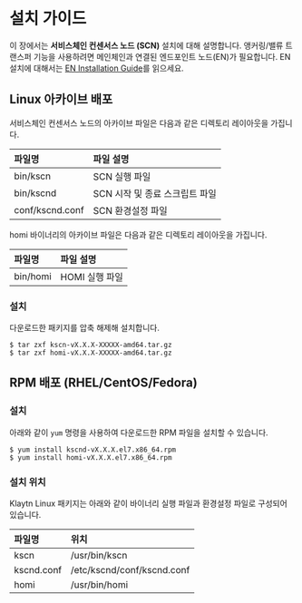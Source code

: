 # 설치 가이드 <a id="installation-guide"></a>

이 장에서는 **서비스체인 컨센서스 노드 \(SCN\)** 설치에 대해 설명합니다. 앵커링/밸류 트랜스퍼 기능을 사용하려면 메인체인과 연결된 엔드포인트 노드(EN)가 필요합니다. EN 설치에 대해서는 [EN Installation Guide](../../../endpoint-node/installation-guide/)를 읽으세요.

## Linux 아카이브 배포 <a id="linux-archive-distribution"></a>

서비스체인 컨센서스 노드의 아카이브 파일은 다음과 같은 디렉토리 레이아웃을 가집니다.

| 파일명             | 파일 설명               |
|:--------------- |:------------------- |
| bin/kscn        | SCN 실행 파일           |
| bin/kscnd       | SCN 시작 및 종료 스크립트 파일 |
| conf/kscnd.conf | SCN 환경설정 파일         |

homi 바이너리의 아카이브 파일은 다음과 같은 디렉토리 레이아웃을 가집니다.

| 파일명      | 파일 설명      |
|:-------- |:---------- |
| bin/homi | HOMI 실행 파일 |

### 설치 <a id="installation"></a>

다운로드한 패키지를 압축 해제해 설치합니다.

```text
$ tar zxf kscn-vX.X.X-XXXXX-amd64.tar.gz
$ tar zxf homi-vX.X.X-XXXXX-amd64.tar.gz
```

## RPM 배포 \(RHEL/CentOS/Fedora\)<a id="rpm-rhel-centos-fedora"></a>

### 설치 <a id="installation"></a>

아래와 같이 `yum` 명령을 사용하여 다운로드한 RPM 파일을 설치할 수 있습니다.

```text
$ yum install kscnd-vX.X.X.el7.x86_64.rpm
$ yum install homi-vX.X.X.el7.x86_64.rpm
```

### 설치 위치 <a id="scn-configuration"></a>

Klaytn Linux 패키지는 아래와 같이 바이너리 실행 파일과 환경설정 파일로 구성되어 있습니다.

| 파일명        | 위치                         |
|:---------- |:-------------------------- |
| kscn       | /usr/bin/kscn              |
| kscnd.conf | /etc/kscnd/conf/kscnd.conf |
| homi       | /usr/bin/homi              |


